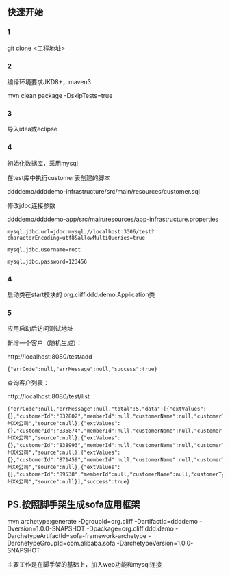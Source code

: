 
## 快速开始

### 1
git clone <工程地址>  

### 2
编译环境要求JKD8+，maven3

mvn clean package -DskipTests=true

### 3
导入idea或eclipse

### 4
初始化数据库，采用mysql

在test库中执行customer表创建的脚本

ddddemo/ddddemo-infrastructure/src/main/resources/customer.sql

修改jdbc连接参数


ddddemo/ddddemo-app/src/main/resources/app-infrastructure.properties

````
mysql.jdbc.url=jdbc:mysql://localhost:3306/test?characterEncoding=utf8&allowMultiQueries=true

mysql.jdbc.username=root

mysql.jdbc.password=123456
````

### 4
启动类在start模块的
org.cliff.ddd.demo.Application类


### 5
应用启动后访问测试地址

新增一个客户（随机生成）：

http://localhost:8080/test/add 

````
{"errCode":null,"errMessage":null,"success":true}
````

查询客户列表：

http://localhost:8080/test/list 

````
{"errCode":null,"errMessage":null,"total":5,"data":[{"extValues":{},"customerId":"832802","memberId":null,"customerName":null,"customerType":null,"companyName":"杭州XX公司","source":null},{"extValues":{},"customerId":"836874","memberId":null,"customerName":null,"customerType":null,"companyName":"杭州XX公司","source":null},{"extValues":{},"customerId":"838993","memberId":null,"customerName":null,"customerType":null,"companyName":"杭州XX公司","source":null},{"extValues":{},"customerId":"871459","memberId":null,"customerName":null,"customerType":null,"companyName":"杭州XX公司","source":null},{"extValues":{},"customerId":"89538","memberId":null,"customerName":null,"customerType":null,"companyName":"杭州XX公司","source":null}],"success":true}
````

## PS.按照脚手架生成sofa应用框架

mvn archetype:generate  -DgroupId=org.cliff -DartifactId=ddddemo -Dversion=1.0.0-SNAPSHOT -Dpackage=org.cliff.ddd.demo -DarchetypeArtifactId=sofa-framework-archetype -DarchetypeGroupId=com.alibaba.sofa -DarchetypeVersion=1.0.0-SNAPSHOT


主要工作是在脚手架的基础上，加入web功能和mysql连接